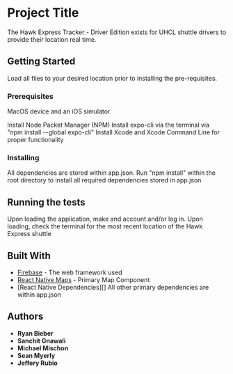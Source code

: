 # Project Title

The Hawk Express Tracker - Driver Edition exists  for UHCL shuttle drivers to provide their location real time. 

## Getting Started

Load all files to your desired location prior to installing the pre-requisites. 

### Prerequisites

MacOS device and an iOS simulator

Install Node Packet Manager (NPM) 
Install expo-cli via the terminal via "npm install --global expo-cli"
Install Xcode and Xcode Command Line for proper functionality

### Installing

All dependencies are stored within app.json. 
Run "npm install" within the root directory to install all required dependencies stored in app.json

## Running the tests

Upon loading the application, make and account and/or log in. Upon loading, check the terminal for the most recent location of the Hawk Express shuttle

## Built With

* [Firebase](https://firebase.google.com/) - The web framework used
* [React Native Maps](https://github.com/react-native-maps/react-native-maps) - Primary Map Component
* [React Native Dependencies][] All other primary dependencies are within app.json

## Authors

*   **Ryan Bieber**
*   **Sanchit Gnawali**
*   **Michael Mischon**
*   **Sean Myerly**
*   **Jeffery Rubio**

